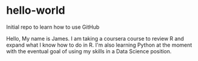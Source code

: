 # hello-world
Initial repo to learn how to use GitHub

Hello, My name is James. I am taking a coursera course to review R and expand what I know how to do in R. I'm also learning Python at the moment with the eventual goal of using my skills in a Data Science position.
